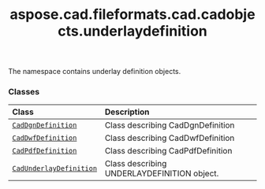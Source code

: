 ﻿---
title: aspose.cad.fileformats.cad.cadobjects.underlaydefinition
second_title: Aspose.CAD for Python via .NET API References
description: 
type: docs
weight: 10
url: /python-net/aspose.cad.fileformats.cad.cadobjects.underlaydefinition/
is_root: false
---

The namespace contains underlay definition objects.

### Classes
| Class | Description |
| :- | :- |
| [`CadDgnDefinition`](/cad/python-net/aspose.cad.fileformats.cad.cadobjects.underlaydefinition/caddgndefinition) | Class describing CadDgnDefinition |
| [`CadDwfDefinition`](/cad/python-net/aspose.cad.fileformats.cad.cadobjects.underlaydefinition/caddwfdefinition) | Class describing CadDwfDefinition |
| [`CadPdfDefinition`](/cad/python-net/aspose.cad.fileformats.cad.cadobjects.underlaydefinition/cadpdfdefinition) | Class describing CadPdfDefinition |
| [`CadUnderlayDefinition`](/cad/python-net/aspose.cad.fileformats.cad.cadobjects.underlaydefinition/cadunderlaydefinition) | Class describing UNDERLAYDEFINITION object. |


